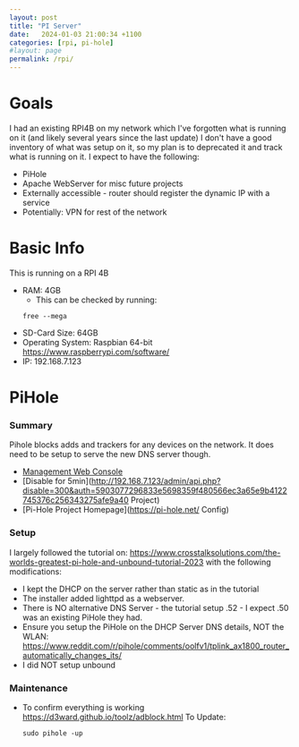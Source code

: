 ```yaml
---
layout: post
title: "PI Server"
date:   2024-01-03 21:00:34 +1100
categories: [rpi, pi-hole]
#layout: page
permalink: /rpi/
---
```


# Goals
I had an existing RPI4B on my network which I've forgotten what is running on it (and likely several years since the last update)
I don't have a good inventory of what was setup on it, so my plan is to deprecated it and track what is running on it. I expect to have the following:
- PiHole
- Apache WebServer for misc future projects
- Externally accessible - router should register the dynamic IP with a service
- Potentially: VPN for rest of the network


# Basic Info 

This is running on a RPI 4B
- RAM: 4GB
    - This can be checked by running:
    ```
    free --mega
    ```
- SD-Card Size: 64GB
- Operating System: Raspbian 64-bit <https://www.raspberrypi.com/software/>
- IP: 192.168.7.123

# PiHole

### Summary

Pihole blocks adds and trackers for any devices on the network. It does need to be setup to serve the new DNS server though.

- [Management Web Console](http://192.168.7.123/admin/)
- [Disable for 5min](http://192.168.7.123/admin/api.php?disable=300&auth=5903077296833e5698359f480566ec3a65e9b4122745376c256343275afe9a40
Project)
- [Pi-Hole Project Homepage](https://pi-hole.net/
Config)

### Setup
I largely followed the tutorial on: <https://www.crosstalksolutions.com/the-worlds-greatest-pi-hole-and-unbound-tutorial-2023> with the following modifications:

- I kept the DHCP on the server rather than static as in the tutorial
- The installer added lighttpd as a webserver.
- There is NO alternative DNS Server - the tutorial setup .52 - I expect .50 was an existing PiHole they had.
- Ensure you setup the PiHole on the DHCP Server DNS details, NOT the WLAN: <https://www.reddit.com/r/pihole/comments/oolfv1/tplink_ax1800_router_automatically_changes_its/>
- I did NOT setup unbound

### Maintenance

- To confirm everything is working <https://d3ward.github.io/toolz/adblock.html>
  To Update:
  ```
  sudo pihole -up
  ```